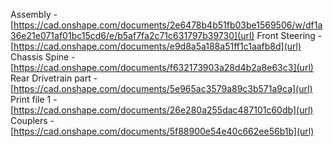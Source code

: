 Assembly - [https://cad.onshape.com/documents/2e6478b4b51fb03be1569506/w/df1a36e21e071af01bc15cd6/e/b5af7fa2c71c631797b39730](url)
Front Steering - [https://cad.onshape.com/documents/e9d8a5a188a51ff1c1aafb8d](url)
Chassis Spine - [https://cad.onshape.com/documents/f632173903a28d4b2a8e63c3](url)
Rear Drivetrain part - [https://cad.onshape.com/documents/5e965ac3579a89c3b571a9ca](url)
Print file 1 - [https://cad.onshape.com/documents/26e280a255dac487101c60db](url)
Couplers - [https://cad.onshape.com/documents/5f88900e54e40c662ee56b1b](url)
